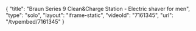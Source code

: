 {
    "title": "Braun Series 9 Clean&Charge Station - Electric shaver for men",
    "type": "solo",
    "layout": "iframe-static",
    "videoId": "7161345",
    "url": "\/tvpembed\/7161345"
}